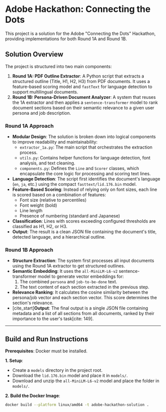 # Adobe Hackathon: Connecting the Dots

This project is a solution for the Adobe "Connecting the Dots" Hackathon, providing implementations for both Round 1A and Round 1B.

## Solution Overview

The project is structured into two main components:

1.  **Round 1A: PDF Outline Extractor**: A Python script that extracts a structured outline (Title, H1, H2, H3) from PDF documents. It uses a feature-based scoring model and `fastText` for language detection to support multilingual documents.
2.  **Round 1B: Persona-Driven Document Analyzer**: A system that reuses the 1A extractor and then applies a `sentence-transformer` model to rank document sections based on their semantic relevance to a given user persona and job description.

### Round 1A Approach

- **Modular Design**: The solution is broken down into logical components to improve readability and maintainability:
    - `extractor_1a.py`: The main script that orchestrates the extraction process.
    - `utils.py`: Contains helper functions for language detection, font analysis, and text cleaning.
    - `components.py`: Defines the `Line` and `Scorer` classes, which encapsulate the core logic for processing and scoring text lines.
- **Language Detection**: The script first identifies the document's language (`en`, `ja`, etc.) using the compact `fasttext/lid.176.bin` model.
- **Feature-Based Scoring**: Instead of relying only on font sizes, each line is scored based on a combination of features:
    - Font size (relative to percentiles)
    - Font weight (bold)
    - Line length
    - Presence of numbering (standard and Japanese)
- **Classification**: Lines with scores exceeding configured thresholds are classified as H1, H2, or H3.
- **Output**: The result is a clean JSON file containing the document's title, detected language, and a hierarchical outline.

### Round 1B Approach

- **Structure Extraction**: The system first processes all input documents using the Round 1A extractor to get structured outlines.
- **Semantic Embedding**: It uses the `all-MiniLM-L6-v2` sentence-transformer model to generate vector embeddings for:
    1. The combined `persona` and `job-to-be-done` text.
    2. The text content of each section extracted in the previous step.
- **Relevance Ranking**: It calculates the cosine similarity between the persona/job vector and each section vector. This score determines the section's relevance.
- [cite_start]**Output**: The final output is a single JSON file containing metadata and a list of all sections from all documents, ranked by their importance to the user's task[cite: 149].

---

## Build and Run Instructions

**Prerequisites**: Docker must be installed.

**1. Setup**:
- Create a `models` directory in the project root.
- Download the `lid.176.bin` model and place it in `models/`.
- Download and unzip the `all-MiniLM-L6-v2` model and place the folder in `models/`.

**2. Build the Docker Image**:
```sh
docker build --platform linux/amd64 -t adobe-hackathon-solution .
